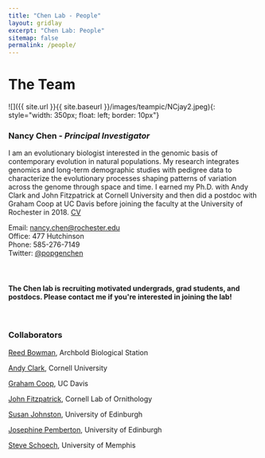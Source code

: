 ```yaml
---
title: "Chen Lab - People"
layout: gridlay
excerpt: "Chen Lab: People"
sitemap: false
permalink: /people/
---
```


# The Team


![]({{ site.url }}{{ site.baseurl }}/images/teampic/NCjay2.jpeg){: style="width: 350px; float: left; border: 10px"}
### Nancy Chen - *Principal Investigator*

I am an evolutionary biologist interested in the genomic basis of contemporary evolution in natural populations. My research integrates genomics and long-term demographic studies with pedigree data to characterize the evolutionary processes shaping patterns of variation across the genome through space and time. I earned my Ph.D. with Andy Clark and John Fitzpatrick at Cornell University and then did a postdoc with Graham Coop at UC Davis before joining the faculty at the University of Rochester in 2018. [CV](https://www.dropbox.com/s/d6k6cgm0a9i8ftd/NancyCVSept2018.pdf?dl=0) 

Email: nancy.chen@rochester.edu <br>
Office: 477 Hutchinson <br>
Phone: 585-276-7149 <br>
Twitter: [@popgenchen](https://twitter.com/popgenchen) <br>
<br><br>


#### **The Chen lab is recruiting motivated undergrads, grad students, and postdocs. Please contact me if you're interested in joining the lab!**
<br>


### Collaborators
[Reed Bowman](http://www.archbold-station.org/html/aboutus/staffpages/rbowman/rbowman.html), Archbold Biological Station

[Andy Clark](https://blogs.cornell.edu/clarklabblog/), Cornell University

[Graham Coop](https://gcbias.org/), UC Davis

[John Fitzpatrick](http://ecologyandevolution.cornell.edu/john-weaver-fitzpatrick), Cornell Lab of Ornithology

[Susan Johnston](https://sejohnston.com/), University of Edinburgh

[Josephine Pemberton](http://pemberton.bio.ed.ac.uk/home), University of Edinburgh

[Steve Schoech](https://umdrive.memphis.edu/sschoech/www/), University of Memphis





